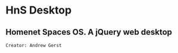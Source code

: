 HnS Desktop
========
Homenet Spaces OS. A jQuery web desktop
-------------------------------
`Creator: Andrew Gerst`